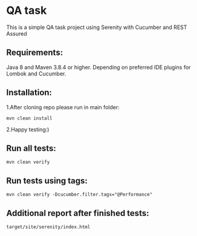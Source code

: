 # QA task

This is a simple QA task project using Serenity with Cucumber and REST Assured

## Requirements:
Java 8 and Maven 3.8.4 or higher. Depending on preferred IDE plugins for Lombok and Cucumber.

## Installation:

1.After cloning repo please run in main folder:

`mvn clean install`

2.Happy testing:)

## Run all tests:

`mvn clean verify`

## Run tests using tags:

`mvn clean verify -Dcucumber.filter.tags="@Performance"`

## Additional report after finished tests:

`target/site/serenity/index.html`
